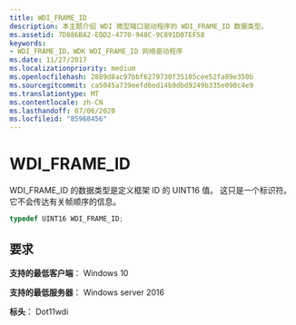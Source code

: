 ```yaml
---
title: WDI_FRAME_ID
description: 本主题介绍 WDI 微型端口驱动程序的 WDI_FRAME_ID 数据类型。
ms.assetid: 7D886BA2-EDD2-4770-948C-9C891D07EF58
keywords:
- WDI_FRAME_ID，WDK WDI_FRAME_ID 网络驱动程序
ms.date: 11/27/2017
ms.localizationpriority: medium
ms.openlocfilehash: 2889d8ac97bbf6279730f35105cee52fa89e350b
ms.sourcegitcommit: ca5045a739eefd6ed14b9dbd9249b335e090c4e9
ms.translationtype: MT
ms.contentlocale: zh-CN
ms.lasthandoff: 07/06/2020
ms.locfileid: "85968456"
---
```

# <a name="wdi_frame_id"></a>WDI_FRAME_ID

WDI_FRAME_ID 的数据类型是定义框架 ID 的 UINT16 值。 这只是一个标识符。 它不会传达有关帧顺序的信息。

```c++
typedef UINT16 WDI_FRAME_ID;
```

## <a name="requirements"></a>要求

**支持的最低客户端**： Windows 10

**支持的最低服务器**： Windows server 2016

**标头**： Dot11wdi


